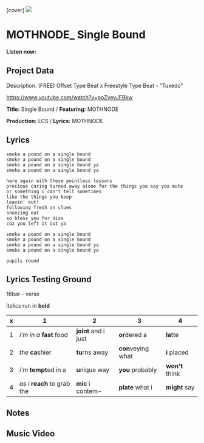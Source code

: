 [cover] ![](57175019_319474918741616_8502199518755923887_n.jpg)

# MOTHNODE_ Single Bound

**Listen now:** 

## Project Data

Description. (FREE) Offset Type Beat x Freestyle Type Beat - "Tuxedo"

https://www.youtube.com/watch?v=poZvevJFBkw

**Title:** Single Bound / **Featuring:** MOTHNODE

**Production:** LCS / **Lyrics:** MOTHNODE

## Lyrics

```
smoke a pound on a single bound
smoke a pound on a single bound
smoke a pound on a single bound ya
smoke a pound on a single bound ya

here again with these pointless lessons
precious caring turned away atone for the things you say you mute
or something i can't tell sometimes 
like the things you keep 
leavin' out!
following fresh on clues 
sneezing out 
so bless you for diss
coz you left it out ya

smoke a pound on a single bound
smoke a pound on a single bound
smoke a pound on a single bound ya
smoke a pound on a single bound ya

pupils round

```

## Lyrics Testing Ground

16bar - verse

*italics* run in
**bold**

| x | 1 | 2 | 3 | 4 |
|---|---|---|---|---|
| 1 | *i'm in a* **fast** food | **joint** and i just  | **or**dered a  | **la**tte  |
| 2 | *the* **ca**shier | **tu**rns away  |  **con**veying what |  **i** placed |
| 3 | *i'm* **tempt**ed in a | **u**nique way  |  **you** probably |  **won't** think |
| 4 | *as i* **reach** to grab the |  **mic** i contem-  | **plate** what i | **might** say |

## Notes

## Music Video
